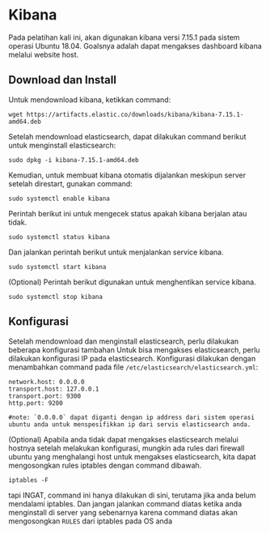 # Kibana
Pada pelatihan kali ini, akan digunakan kibana versi 7.15.1 pada sistem operasi Ubuntu 18.04. Goalsnya adalah dapat mengakses dashboard kibana melalui website host.

## Download dan Install
Untuk mendownload kibana, ketikkan command:
    
    wget https://artifacts.elastic.co/downloads/kibana/kibana-7.15.1-amd64.deb

Setelah mendownload elasticsearch, dapat dilakukan command berikut untuk menginstall elasticsearch:

    sudo dpkg -i kibana-7.15.1-amd64.deb

Kemudian, untuk membuat kibana otomatis dijalankan meskipun server setelah direstart, gunakan command:

    sudo systemctl enable kibana

Perintah berikut ini untuk mengecek status apakah kibana berjalan atau tidak.
    
    sudo systemctl status kibana

Dan jalankan perintah berikut untuk menjalankan service kibana.

    sudo systemctl start kibana

(Optional) Perintah berikut digunakan untuk menghentikan service kibana.

    sudo systemctl stop kibana


## Konfigurasi
Setelah mendownload dan menginstall elasticsearch, perlu dilakukan beberapa konfigurasi tambahan Untuk bisa mengakses elasticsearch, perlu dilakukan konfigurasi IP pada elasticsearch. Konfigurasi dilakukan dengan menambahkan command pada file `/etc/elasticsearch/elasticsearch.yml`:

    network.host: 0.0.0.0
    transport.host: 127.0.0.1
    transport.port: 9300
    http.port: 9200

    #note: `0.0.0.0` dapat diganti dengan ip address dari sistem operasi ubuntu anda untuk menspesifikkan ip dari servis elasticsearch anda.

(Optional) Apabila anda tidak dapat mengakses elasticsearch melalui hostnya setelah melakukan konfigurasi, mungkin ada rules dari firewall ubuntu yang menghalangi host untuk mengakses elasticsearch, kita dapat mengosongkan rules iptables dengan command dibawah.

    iptables -F

tapi INGAT, command ini hanya dilakukan di sini, terutama jika anda belum mendalami iptables. Dan jangan jalankan command diatas ketika anda menginstall di server yang sebenarnya karena command diatas akan mengosongkan `RULES` dari iptables pada OS anda